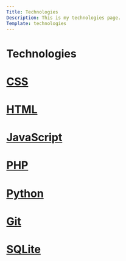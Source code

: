 ```yaml
---
Title: Technologies
Description: This is my technologies page.
Template: technologies
---
```


Technologies
==========================
<div class="landingpage">
<div class="box">
    <h1><a href="%base_url%?technology/css">CSS</a></h1>
</div>

<div class="box-2-right">
    <h1><a href="%base_url%?technology/html">HTML</a></h1>
</div>

<div class="box-2-left">
    <h1><a href="%base_url%?technology/javascript">JavaScript</a></h1>
</div>

<div class="box">
    <h1><a href="%base_url%?technology/php">PHP</a></h1>
</div>

<div class="box-full">
    <h1><a href="%base_url%?technology/python">Python</a></h1>
</div>

<div class="box">
    <h1><a href="%base_url%?technology/git">Git</a></h1>
</div>

<div class="box-2-right">
    <h1><a href="%base_url%?technology/sqlite">SQLite</a></h1>
</div>
</div>
